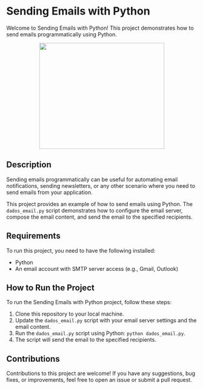 # Sending Emails with Python

Welcome to Sending Emails with Python! This project demonstrates how to send emails programmatically using Python.

<p align="center">
    <img src="https://user-images.githubusercontent.com/67518341/157733000-2f33197d-db90-44d0-ba3f-a45c466587e6.png" width="330px" height="280px" />
</p>

## Description

Sending emails programmatically can be useful for automating email notifications, sending newsletters, or any other scenario where you need to send emails from your application.

This project provides an example of how to send emails using Python. The `dados_email.py` script demonstrates how to configure the email server, compose the email content, and send the email to the specified recipients.

## Requirements

To run this project, you need to have the following installed:

- Python
- An email account with SMTP server access (e.g., Gmail, Outlook)

## How to Run the Project

To run the Sending Emails with Python project, follow these steps:

1. Clone this repository to your local machine.
2. Update the `dados_email.py` script with your email server settings and the email content.
3. Run the `dados_email.py` script using Python: `python dados_email.py`.
4. The script will send the email to the specified recipients.

## Contributions

Contributions to this project are welcome! If you have any suggestions, bug fixes, or improvements, feel free to open an issue or submit a pull request.

